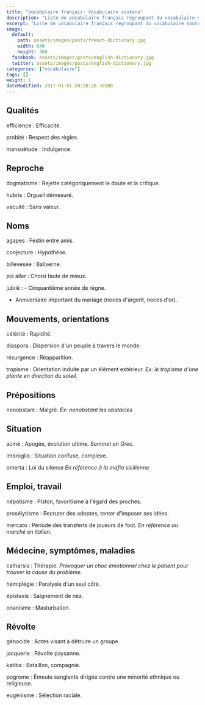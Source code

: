 ```yaml
---
title: "Vocabulaire français: Vocabulaire soutenu"
description: "Liste de vocabulaire français regroupant du vocabulaire soutenu relativement courant."
excerpt: "Liste de vocabulaire français regroupant du vocabulaire soutenu relativement courant."
image:
  default:
    path: assets/images/posts/french-dictionary.jpg
    width: 640
    height: 360
  facebook: assets/images/posts/english-dictionary.jpg
  twitter: assets/images/posts/english-dictionary.jpg
categories: ["vocabulaire"]
tags: []
weight: 1
dateModified: 2017-01-01 20:20:20 +0100
---
```


## Qualités

efficience
: Efficacité.

probité
: Respect des règles.

mansuétude
: Indulgence.


## Reproche

dogmatisme
: Rejette catégoriquement le doute et la critique.

hubris
: Orgueil démesuré.

vacuité
: Sans valeur.


## Noms

agapes
: Festin entre amis.

conjecture
: Hypothèse.

billevesée
: Baliverne.

pis aller
: Choisi faute de mieux.

jubilé
: - Cinquantième année de règne.
  - Anniversaire important du mariage (noces d'argent, noces d'or).


## Mouvements, orientations

célérité
: Rapidité.

diaspora
: Dispersion d'un peuple à travers le monde.

résurgence
: Réapparition.

tropisme
: Orientation induite par un élément extérieur.
*Ex: le tropisme d'une plante en direction du soleil.*


## Prépositions

nonobstant
: Malgré.
*Ex: nonobstant les obstacles*


## Situation

acmé
: Apogée, évolution ultime.
*Sommet en Grec.*

imbroglio
: Situation confuse, complexe.

omerta
: Loi du silence
*En référence à la mafia sicilienne.*



## Emploi, travail

népotisme
: Piston, favoritisme à l'égard des proches.

prosélytisme
: Recruter des adeptes, tenter d'imposer ses idées.

mercato
: Période des transferts de joueurs de foot.
*En référence au marché en italien.*


## Médecine, symptômes, maladies

catharsis
: Thérapie.
*Provoquer un choc émotionnel chez le patient pour trouver la cause du problème.*

hémiplégie
: Paralysie d'un seul côté.

épistaxis
: Saignement de nez.

onanisme
: Masturbation.


## Révolte

génocide
: Actes visant à détruire un groupe.

jacquerie
: Révolte paysanne.

katiba
: Bataillon, compagnie.

pogrome
: Émeute sanglante dirigée contre une minorité ethnique ou religieuse.

eugénisme
: Sélection raciale.
